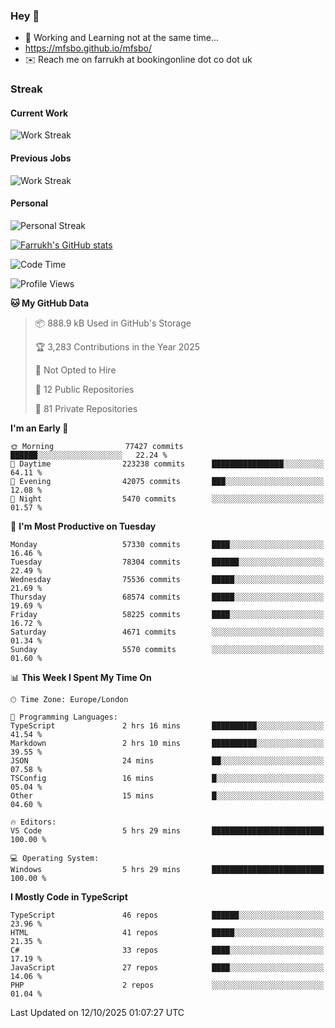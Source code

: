 ### Hey 👋

- 🏃 Working and Learning not at the same time...
- https://mfsbo.github.io/mfsbo/
- ✉️ Reach me on farrukh at bookingonline dot co dot uk

### Streak
#### Current Work
![Work Streak](https://streak-stats.demolab.com/?user=mfsbo)
#### Previous Jobs
![Work Streak](https://streak-stats.demolab.com/?user=farrukhcw)
#### Personal
![Personal Streak](https://streak-stats.demolab.com/?user=farrukhsubhani)

[![Farrukh's GitHub stats](https://github-readme-stats.vercel.app/api?username=mfsbo&hide=stars&count_private=true)](https://github.com/mfsbo/)

<!--START_SECTION:waka-->
![Code Time](http://img.shields.io/badge/Code%20Time-1%2C069%20hrs%2010%20mins-blue)

![Profile Views](http://img.shields.io/badge/Profile%20Views-45-blue)

**🐱 My GitHub Data** 

> 📦 888.9 kB Used in GitHub's Storage 
 > 
> 🏆 3,283 Contributions in the Year 2025
 > 
> 🚫 Not Opted to Hire
 > 
> 📜 12 Public Repositories 
 > 
> 🔑 81 Private Repositories 
 > 
**I'm an Early 🐤** 

```text
🌞 Morning                77427 commits       ██████░░░░░░░░░░░░░░░░░░░   22.24 % 
🌆 Daytime                223238 commits      ████████████████░░░░░░░░░   64.11 % 
🌃 Evening                42075 commits       ███░░░░░░░░░░░░░░░░░░░░░░   12.08 % 
🌙 Night                  5470 commits        ░░░░░░░░░░░░░░░░░░░░░░░░░   01.57 % 
```
📅 **I'm Most Productive on Tuesday** 

```text
Monday                   57330 commits       ████░░░░░░░░░░░░░░░░░░░░░   16.46 % 
Tuesday                  78304 commits       ██████░░░░░░░░░░░░░░░░░░░   22.49 % 
Wednesday                75536 commits       █████░░░░░░░░░░░░░░░░░░░░   21.69 % 
Thursday                 68574 commits       █████░░░░░░░░░░░░░░░░░░░░   19.69 % 
Friday                   58225 commits       ████░░░░░░░░░░░░░░░░░░░░░   16.72 % 
Saturday                 4671 commits        ░░░░░░░░░░░░░░░░░░░░░░░░░   01.34 % 
Sunday                   5570 commits        ░░░░░░░░░░░░░░░░░░░░░░░░░   01.60 % 
```


📊 **This Week I Spent My Time On** 

```text
🕑︎ Time Zone: Europe/London

💬 Programming Languages: 
TypeScript               2 hrs 16 mins       ██████████░░░░░░░░░░░░░░░   41.54 % 
Markdown                 2 hrs 10 mins       ██████████░░░░░░░░░░░░░░░   39.55 % 
JSON                     24 mins             ██░░░░░░░░░░░░░░░░░░░░░░░   07.58 % 
TSConfig                 16 mins             █░░░░░░░░░░░░░░░░░░░░░░░░   05.04 % 
Other                    15 mins             █░░░░░░░░░░░░░░░░░░░░░░░░   04.60 % 

🔥 Editors: 
VS Code                  5 hrs 29 mins       █████████████████████████   100.00 % 

💻 Operating System: 
Windows                  5 hrs 29 mins       █████████████████████████   100.00 % 
```

**I Mostly Code in TypeScript** 

```text
TypeScript               46 repos            ██████░░░░░░░░░░░░░░░░░░░   23.96 % 
HTML                     41 repos            █████░░░░░░░░░░░░░░░░░░░░   21.35 % 
C#                       33 repos            ████░░░░░░░░░░░░░░░░░░░░░   17.19 % 
JavaScript               27 repos            ████░░░░░░░░░░░░░░░░░░░░░   14.06 % 
PHP                      2 repos             ░░░░░░░░░░░░░░░░░░░░░░░░░   01.04 % 
```




 Last Updated on 12/10/2025 01:07:27 UTC
<!--END_SECTION:waka-->
<!--
**mfsbo/mfsbo** is a ✨ _special_ ✨ repository because its `README.md` (this file) appears on your GitHub profile.

Here are some ideas to get you started:

- 🔭 I’m currently working on ...
- 🌱 I’m currently learning ...
- 👯 I’m looking to collaborate on ...
- 🤔 I’m looking for help with ...
- 💬 Ask me about ...
- 📫 How to reach me: ...
- 😄 Pronouns: ...
- ⚡ Fun fact: ...
-->
